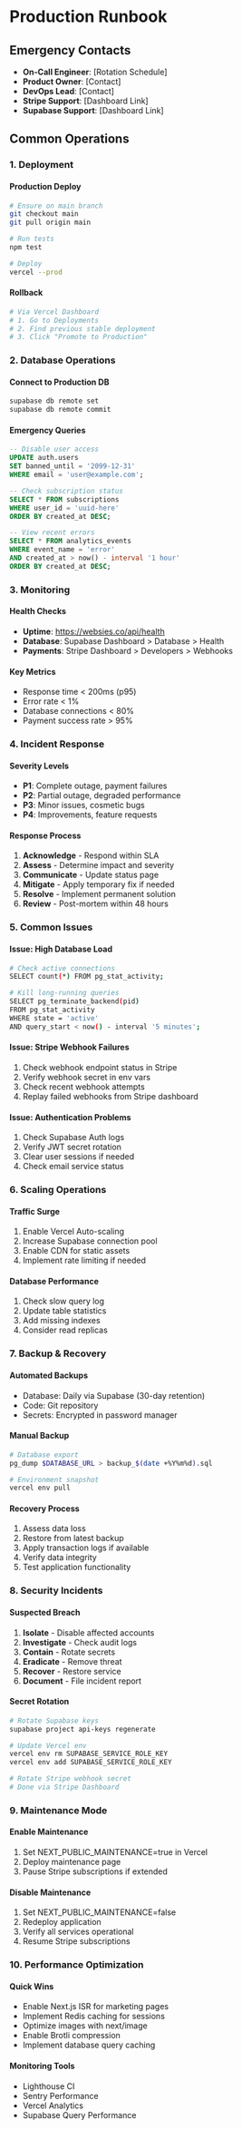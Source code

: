 # Production Runbook

## Emergency Contacts

- **On-Call Engineer**: [Rotation Schedule]
- **Product Owner**: [Contact]
- **DevOps Lead**: [Contact]
- **Stripe Support**: [Dashboard Link]
- **Supabase Support**: [Dashboard Link]

## Common Operations

### 1. Deployment

#### Production Deploy
```bash
# Ensure on main branch
git checkout main
git pull origin main

# Run tests
npm test

# Deploy
vercel --prod
```

#### Rollback
```bash
# Via Vercel Dashboard
# 1. Go to Deployments
# 2. Find previous stable deployment
# 3. Click "Promote to Production"
```

### 2. Database Operations

#### Connect to Production DB
```bash
supabase db remote set
supabase db remote commit
```

#### Emergency Queries
```sql
-- Disable user access
UPDATE auth.users 
SET banned_until = '2099-12-31' 
WHERE email = 'user@example.com';

-- Check subscription status
SELECT * FROM subscriptions 
WHERE user_id = 'uuid-here' 
ORDER BY created_at DESC;

-- View recent errors
SELECT * FROM analytics_events 
WHERE event_name = 'error' 
AND created_at > now() - interval '1 hour'
ORDER BY created_at DESC;
```

### 3. Monitoring

#### Health Checks
- **Uptime**: https://websies.co/api/health
- **Database**: Supabase Dashboard > Database > Health
- **Payments**: Stripe Dashboard > Developers > Webhooks

#### Key Metrics
- Response time < 200ms (p95)
- Error rate < 1%
- Database connections < 80%
- Payment success rate > 95%

### 4. Incident Response

#### Severity Levels
- **P1**: Complete outage, payment failures
- **P2**: Partial outage, degraded performance
- **P3**: Minor issues, cosmetic bugs
- **P4**: Improvements, feature requests

#### Response Process
1. **Acknowledge** - Respond within SLA
2. **Assess** - Determine impact and severity
3. **Communicate** - Update status page
4. **Mitigate** - Apply temporary fix if needed
5. **Resolve** - Implement permanent solution
6. **Review** - Post-mortem within 48 hours

### 5. Common Issues

#### Issue: High Database Load
```bash
# Check active connections
SELECT count(*) FROM pg_stat_activity;

# Kill long-running queries
SELECT pg_terminate_backend(pid)
FROM pg_stat_activity
WHERE state = 'active' 
AND query_start < now() - interval '5 minutes';
```

#### Issue: Stripe Webhook Failures
1. Check webhook endpoint status in Stripe
2. Verify webhook secret in env vars
3. Check recent webhook attempts
4. Replay failed webhooks from Stripe dashboard

#### Issue: Authentication Problems
1. Check Supabase Auth logs
2. Verify JWT secret rotation
3. Clear user sessions if needed
4. Check email service status

### 6. Scaling Operations

#### Traffic Surge
1. Enable Vercel Auto-scaling
2. Increase Supabase connection pool
3. Enable CDN for static assets
4. Implement rate limiting if needed

#### Database Performance
1. Check slow query log
2. Update table statistics
3. Add missing indexes
4. Consider read replicas

### 7. Backup & Recovery

#### Automated Backups
- Database: Daily via Supabase (30-day retention)
- Code: Git repository
- Secrets: Encrypted in password manager

#### Manual Backup
```bash
# Database export
pg_dump $DATABASE_URL > backup_$(date +%Y%m%d).sql

# Environment snapshot
vercel env pull
```

#### Recovery Process
1. Assess data loss
2. Restore from latest backup
3. Apply transaction logs if available
4. Verify data integrity
5. Test application functionality

### 8. Security Incidents

#### Suspected Breach
1. **Isolate** - Disable affected accounts
2. **Investigate** - Check audit logs
3. **Contain** - Rotate secrets
4. **Eradicate** - Remove threat
5. **Recover** - Restore service
6. **Document** - File incident report

#### Secret Rotation
```bash
# Rotate Supabase keys
supabase project api-keys regenerate

# Update Vercel env
vercel env rm SUPABASE_SERVICE_ROLE_KEY
vercel env add SUPABASE_SERVICE_ROLE_KEY

# Rotate Stripe webhook secret
# Done via Stripe Dashboard
```

### 9. Maintenance Mode

#### Enable Maintenance
1. Set NEXT_PUBLIC_MAINTENANCE=true in Vercel
2. Deploy maintenance page
3. Pause Stripe subscriptions if extended

#### Disable Maintenance
1. Set NEXT_PUBLIC_MAINTENANCE=false
2. Redeploy application
3. Verify all services operational
4. Resume Stripe subscriptions

### 10. Performance Optimization

#### Quick Wins
- Enable Next.js ISR for marketing pages
- Implement Redis caching for sessions
- Optimize images with next/image
- Enable Brotli compression
- Implement database query caching

#### Monitoring Tools
- Lighthouse CI
- Sentry Performance
- Vercel Analytics
- Supabase Query Performance